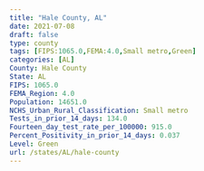 ```yaml
---
title: "Hale County, AL"
date: 2021-07-08
draft: false
type: county
tags: [FIPS:1065.0,FEMA:4.0,Small metro,Green]
categories: [AL]
County: Hale County
State: AL
FIPS: 1065.0
FEMA_Region: 4.0
Population: 14651.0
NCHS_Urban_Rural_Classification: Small metro
Tests_in_prior_14_days: 134.0
Fourteen_day_test_rate_per_100000: 915.0
Percent_Positivity_in_prior_14_days: 0.037
Level: Green
url: /states/AL/hale-county
---
```



